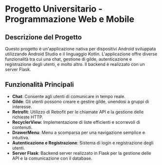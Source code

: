 # Progetto Universitario - Programmazione Web e Mobile

## Descrizione del Progetto

Questo progetto è un'applicazione nativa per dispositivi Android sviluppata utilizzando Android Studio e il linguaggio Kotlin. L'applicazione offre diverse funzionalità tra cui una chat, gestione di gilde, autenticazione e registrazione degli utenti, e molto altro. Il backend è realizzato con un server Flask.

## Funzionalità Principali

- **Chat**: Consente agli utenti di comunicare in tempo reale.
- **Gilde**: Gli utenti possono creare e gestire gilde, unendosi a gruppi di interesse.
- **Retrofit**: Utilizzo di Retrofit per le chiamate API e la gestione delle richieste HTTP.
- **RecyclerView**: Implementazione di liste efficienti e scorrevoli di contenuti.
- **DrawerMenu**: Menu a scomparsa per una navigazione semplice e intuitiva.
- **Autenticazione e Registrazione**: Sistema di login e registrazione degli utenti.
- **Server Flask**: Backend server realizzato in Flask per la gestione delle API e la comunicazione con il database.
